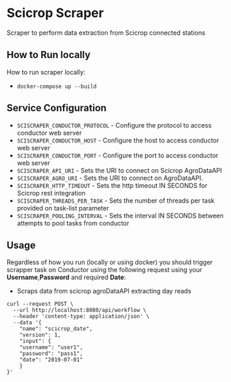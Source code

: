 # Scicrop Scraper

Scraper to perform data extraction from Scicrop connected stations

## How to Run locally

How to run scraper locally:

* `docker-compose up --build`

## Service Configuration

* `SCISCRAPER_CONDUCTOR_PROTOCOL` - Configure the protocol to access conductor web server
* `SCISCRAPER_CONDUCTOR_HOST` - Configure the host to access conductor web server
* `SCISCRAPER_CONDUCTOR_PORT` - Configure the port to access conductor web server
* `SCISCRAPER_API_URI` - Sets the URI to connect on Scicrop AgroDataAPI
* `SCISCRAPER_AGRO_URI` - Sets the URI to connect on AgroDataAPI.
* `SCISCRAPER_HTTP_TIMEOUT` - Sets the http timeout IN SECONDS for Scicrop rest integration
* `SCISCRAPER_THREADS_PER_TASK` - Sets the number of threads per task provided on task-list parameter
* `SCISCRAPER_POOLING_INTERVAL` - Sets the interval IN SECONDS between attempts to pool tasks from conductor

## Usage

Regardless of how you run (locally or using docker) you should trigger scrapper task on Conductor using the following request using your **Username**,**Password** and required **Date**:

- Scraps data from scicrop agroDataAPI extracting day reads
```
curl --request POST \
  --url http://localhost:8080/api/workflow \
  --header 'content-type: application/json' \
  --data '{
    "name": "scicrop_date",
    "version": 1,
    "input": {
	"username": "user1",
	"password": "pass1",
	"date": "2019-07-01"
    }
}'
```
